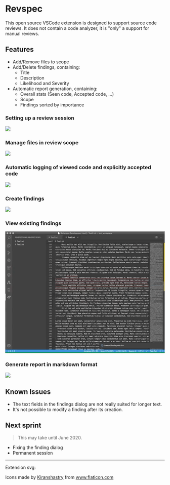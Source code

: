 # Revspec

This open source VSCode extension is designed to support source code reviews. It does not contain a code analyzer, it is "only" a support for manual reviews.

## Features

* Add/Remove files to scope
* Add/Delete findings, containing:
  * Title
  * Description
  * Likelihood and Severity
* Automatic report generation, containing:
  * Overall stats (Seen code, Accepted code, …)
  * Scope
  * Findings sorted by importance

### Setting up a review session
![](img/1_Setup.gif)

### Manage files in review scope
![](img/2_Scope.gif)

### Automatic logging of viewed code and explicitly accepted code
![](img/3_ViewAccept.gif)

### Create findings
![](img/4_Finding.gif)

### View existing findings
![](img/5_ViewFinding.gif)

### Generate report in markdown format
![](img/6_Report.gif)


## Known Issues

* The text fields in the findings dialog are not really suited for longer text.
* It's not possible to modify a finding after its creation.

## Next sprint
> This may take until June 2020.
* Fixing the finding dialog
* Permanent session

---

Extension svg:
<div>Icons made by <a href="https://www.flaticon.com/authors/kiranshastry" title="Kiranshastry">Kiranshastry</a> from <a href="https://www.flaticon.com/" title="Flaticon">www.flaticon.com</a></div>